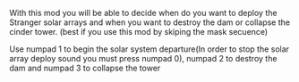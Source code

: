 With this mod you will be able to decide when do you want to deploy the Stranger solar arrays and when you want to destroy the dam or collapse the cinder tower. (best if you use this mod by skiping the mask secuence)


Use numpad 1 to begin the solar system departure(In order to stop the solar array deploy sound you must press numpad 0), numpad 2 to destroy the dam and numpad 3 to collapse the tower
